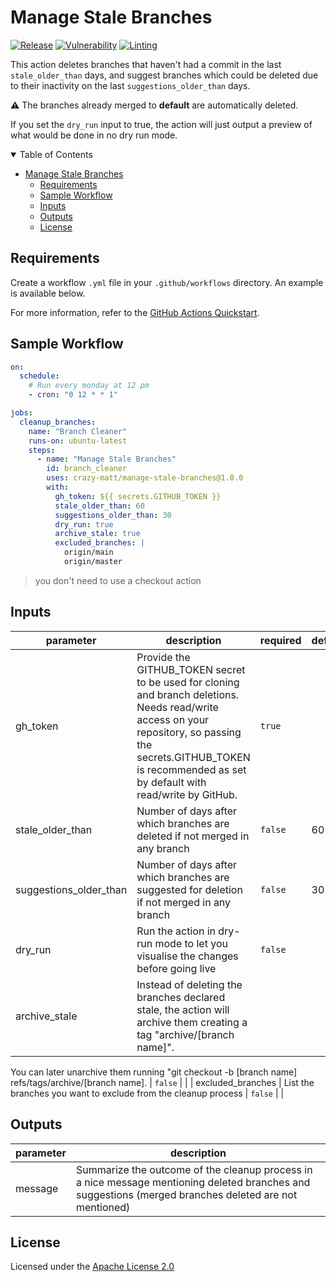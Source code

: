 # Manage Stale Branches

[![Release](https://github.com/crazy-matt/manage-stale-branches/actions/workflows/releaser.yml/badge.svg)](https://github.com/crazy-matt/manage-stale-branches/actions/workflows/releaser.yml)
[![Vulnerability](https://github.com/crazy-matt/manage-stale-branches/actions/workflows/security_scanner.yml/badge.svg)](https://github.com/crazy-matt/manage-stale-branches/actions/workflows/security_scanner.yml)
[![Linting](https://github.com/crazy-matt/manage-stale-branches/actions/workflows/linter.yml/badge.svg)](https://github.com/crazy-matt/manage-stale-branches/actions/workflows/linter.yml)

This action deletes branches that haven't had a commit in the last `stale_older_than` days, and suggest branches which could be deleted due to their inactivity on the last `suggestions_older_than` days.

⚠️ The branches already merged to **default** are automatically deleted.

If you set the `dry_run` input to true, the action will just output a preview of what would be done in no dry run mode.

<details open="open">
<summary>Table of Contents</summary>

- [Manage Stale Branches](#manage-stale-branches)
  - [Requirements](#requirements)
  - [Sample Workflow](#sample-workflow)
  - [Inputs](#inputs)
  - [Outputs](#outputs)
  - [License](#license)

</details>

## Requirements

Create a workflow `.yml` file in your `.github/workflows` directory. An example is available below.

For more information, refer to the [GitHub Actions Quickstart](https://docs.github.com/en/actions/quickstart).

## Sample Workflow

```yaml
on:
  schedule:
    # Run every monday at 12 pm
    - cron: "0 12 * * 1"

jobs:
  cleanup_branches:
    name: "Branch Cleaner"
    runs-on: ubuntu-latest
    steps:
      - name: "Manage Stale Branches"
        id: branch_cleaner
        uses: crazy-matt/manage-stale-branches@1.0.0
        with:
          gh_token: ${{ secrets.GITHUB_TOKEN }}
          stale_older_than: 60
          suggestions_older_than: 30
          dry_run: true
          archive_stale: true
          excluded_branches: |
            origin/main
            origin/master
```

> you don't need to use a checkout action

<!-- action-docs-inputs -->
## Inputs

| parameter | description | required | default |
| - | - | - | - |
| gh_token | Provide the GITHUB_TOKEN secret to be used for cloning and branch deletions. Needs read/write access on your repository, so passing the secrets.GITHUB_TOKEN is recommended as set by default with read/write by GitHub. | `true` |  |
| stale_older_than | Number of days after which branches are deleted if not merged in any branch | `false` | 60 |
| suggestions_older_than | Number of days after which branches are suggested for deletion if not merged in any branch | `false` | 30 |
| dry_run | Run the action in dry-run mode to let you visualise the changes before going live | `false` |  |
| archive_stale | Instead of deleting the branches declared stale, the action will archive them creating a tag "archive/[branch name]".
You can later unarchive them running "git checkout -b [branch name] refs/tags/archive/[branch name].
 | `false` |  |
| excluded_branches | List the branches you want to exclude from the cleanup process | `false` |  |



<!-- action-docs-inputs -->

<!-- action-docs-outputs -->
## Outputs

| parameter | description |
| - | - |
| message | Summarize the outcome of the cleanup process in a nice message mentioning deleted branches and suggestions (merged branches deleted are not mentioned) |



<!-- action-docs-outputs -->

## License

Licensed under the [Apache License 2.0](LICENSE)
